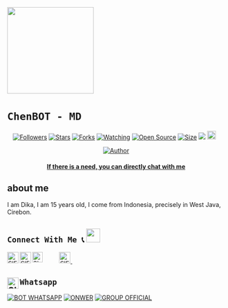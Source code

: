 <img src="https://telegra.ph/file/2c2da795457035bba4d34.jpg" width="200" height="200"/>

# ```ChenBOT - MD```
<p align="center">
<a href="https://github.com/Bisnisokteto/followers"><img title="Followers" src="https://img.shields.io/github/followers/Bisnisokteto?color=red&style=flat-square"></a>
<a href="https://github.com/Bisnisokteto/DikaaV2/stargazers/"><img title="Stars" src="https://img.shields.io/github/stars/Bisnisokteto/DikaaV2?color=blue&style=flat-square"></a>
<a href="https://github.com/Bisnisokteto/DikaaV2/network/members"><img title="Forks" src="https://img.shields.io/github/forks/Bisnisokteto/DikaaV2?color=red&style=flat-square"></a>
<a href="https://github.com/Bisnisokteto/DikaaV2/watchers"><img title="Watching" src="https://img.shields.io/github/watchers/Bisnisokteto/DikaaV2?label=Watchers&color=blue&style=flat-square"></a>
<a href="https://github.com/Bisnisokteto/DikaaV2"><img title="Open Source" src="https://badges.frapsoft.com/os/v2/open-source.svg?v=103"></a>
<a href="https://github.com/Bisnisokteto/DikaaV2/"><img title="Size" src="https://img.shields.io/github/repo-size/Bisnisokteto/DikaaV2?style=flat-square&color=green"></a>
<a href="https://hits.seeyoufarm.com"><img src="https://hits.seeyoufarm.com/api/count/incr/badge.svg?url=https%3A%2F%2Fgithub.com%2FBisnisokteto%2FDikaaV2&count_bg=%2379C83D&title_bg=%23555555&icon=probot.svg&icon_color=%2300FF6D&title=hits&edge_flat=false"/></a>
<a href="https://github.com/Bisnisokteto/DikaaV2/graphs/commit-activity"><img height="20" src="https://img.shields.io/badge/Maintained%3F-yes-green.svg"></a>&nbsp;&nbsp;
</p>
<p align='center'>
    </p>

<p align="center">
<a href="https://github.com/Bisnisokteto"><img title="Author" src="https://img.shields.io/badge/Dikaa-Ofc-blue.svg?style=for-the-badge&logo=github"></a>
 </p>
 <h4 align="center">
  <a
  <a href="https://wa.me/6288223674569">If there is a need, you can directly chat with me </a>
</h4>
</p>

## about me
I am Dika, I am 15 years old, I come from Indonesia, precisely in West Java, Cirebon. 

## ```Connect With Me 📞``` <img src="https://github.com/siegrin/siegrin/blob/main/Assets/Handshake.gif" height="32px">
  <a href="https://wa.me/6288223674569">
    <img align="left" alt="SIEGRIN | Whastapp" width="26px" src="https://github.com/siegrin/siegrin/blob/main/Assets/Whatsapp.svg" />
  </a> &nbsp;&nbsp;
  <a href="https://www.tiktok.com/@Dikaa?">
    <img align="left" alt="SIEGRIN | Titkok" width="26px" src="https://github.com/siegrin/siegrin/blob/main/Assets/Tiktok.svg" />
  </a> &nbsp;&nbsp;
  <a href="https://www.instagram.com/Cigegerotak/">
    <img align="left" alt="SIEGRIN | Instagram" width="24px" src="https://github.com/siegrin/siegrin/blob/main/Assets/Instagram.svg" />
  </a> &nbsp;&nbsp;
  <a href="mailto: nainnadika6@gmail.com">
    <img align="
" alt="SIEGRIN | Gmail" width="26px" src="https://github.com/siegrin/siegrin/blob/main/Assets/Gmail.svg" />
  </a> &nbsp;&nbsp;

## ```Whatsapp``` <a href="https://wa.me/6285334930628"> <img align="left" alt="SIEGRIN | Whastapp" width="26px" src="https://github.com/siegrin/siegrin/blob/main/Assets/Whatsapp.svg" />
[![BOT WHATSAPP](https://img.shields.io/badge/WhatsApp%20BOT-25D366?style=for-the-badge&logo=whatsapp&logoColor=white)](https://wa.me/6283142211902) 
[![ONWER](https://img.shields.io/badge/Owner%20BOT-25D366?style=for-the-badge&logo=whatsapp&logoColor=white)](https://wa.me/6288223674569) 
[![GROUP OFFICIAL](https://img.shields.io/badge/WhatsApp%20Group-25D366?style=for-the-badge&logo=whatsapp&logoColor=white)](https://chat.whatsapp.com/KLfJ0fI1UnCLhRtv2aYoxv)

